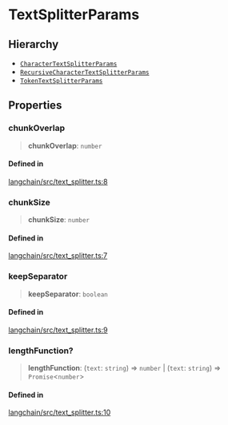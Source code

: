 TextSplitterParams
==================

Hierarchy[​](#hierarchy "Direct link to Hierarchy")
---------------------------------------------------

*   [`CharacterTextSplitterParams`](/docs/api/text_splitter/interfaces/CharacterTextSplitterParams)
*   [`RecursiveCharacterTextSplitterParams`](/docs/api/text_splitter/interfaces/RecursiveCharacterTextSplitterParams)
*   [`TokenTextSplitterParams`](/docs/api/text_splitter/interfaces/TokenTextSplitterParams)

Properties[​](#properties "Direct link to Properties")
------------------------------------------------------

### chunkOverlap[​](#chunkoverlap "Direct link to chunkOverlap")

> **chunkOverlap**: `number`

#### Defined in[​](#defined-in "Direct link to Defined in")

[langchain/src/text\_splitter.ts:8](https://github.com/hwchase17/langchainjs/blob/46e1734/langchain/src/text_splitter.ts#L8)

### chunkSize[​](#chunksize "Direct link to chunkSize")

> **chunkSize**: `number`

#### Defined in[​](#defined-in-1 "Direct link to Defined in")

[langchain/src/text\_splitter.ts:7](https://github.com/hwchase17/langchainjs/blob/46e1734/langchain/src/text_splitter.ts#L7)

### keepSeparator[​](#keepseparator "Direct link to keepSeparator")

> **keepSeparator**: `boolean`

#### Defined in[​](#defined-in-2 "Direct link to Defined in")

[langchain/src/text\_splitter.ts:9](https://github.com/hwchase17/langchainjs/blob/46e1734/langchain/src/text_splitter.ts#L9)

### lengthFunction?[​](#lengthfunction "Direct link to lengthFunction?")

> **lengthFunction**: (`text`: `string`) => `number` | (`text`: `string`) => `Promise`<`number`\>

#### Defined in[​](#defined-in-3 "Direct link to Defined in")

[langchain/src/text\_splitter.ts:10](https://github.com/hwchase17/langchainjs/blob/46e1734/langchain/src/text_splitter.ts#L10)